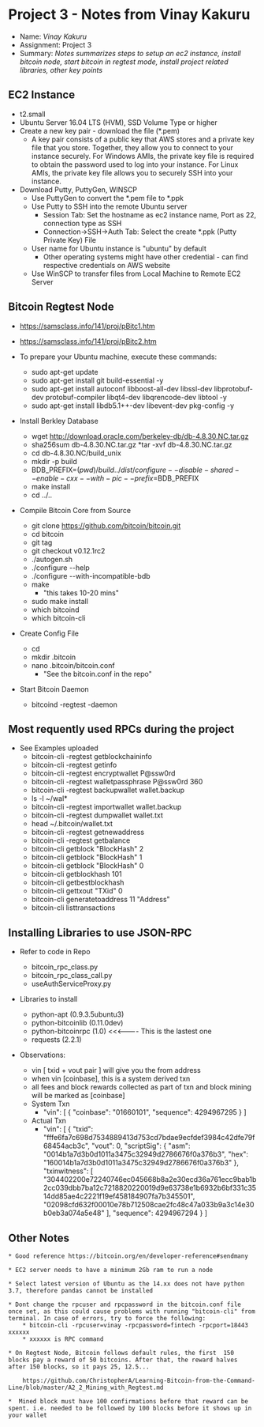 # Project 3 - Notes from Vinay Kakuru

* Name: *Vinay Kakuru*
* Assignment: Project 3
* Summary: *Notes summarizes steps to setup an ec2 instance, install bitcoin node, start bitcoin in regtest mode, install project related libraries, other key points*

## EC2 Instance

* t2.small
* Ubuntu Server 16.04 LTS (HVM), SSD Volume Type or higher
* Create a new key pair - download the file (*.pem)
    * A key pair consists of a public key that AWS stores and a private key file that you store. Together, they allow you to connect to your instance securely. For Windows AMIs, the private key file is required to obtain the password used to log into your instance. For Linux AMIs, the private key file allows you to securely SSH into your instance.
* Download Putty, PuttyGen, WINSCP
    * Use PuttyGen to convert the *.pem file to *.ppk
    * Use Putty to SSH into the remote Ubuntu server
        * Session Tab: Set the hostname as ec2 instance name, Port as 22, connection type as SSH
        * Connection->SSH->Auth Tab: Select the create *.ppk (Putty Private Key) File
    * User name for Ubuntu instance is "ubuntu" by default
        * Other operating systems might have other credential - can find respective credentials on AWS website
    * Use WinSCP to transfer files from Local Machine to Remote EC2 Server

## Bitcoin Regtest Node

* https://samsclass.info/141/proj/pBitc1.htm
* https://samsclass.info/141/proj/pBitc2.htm

* To prepare your Ubuntu machine, execute these commands:
    * sudo apt-get update
    * sudo apt-get install git build-essential -y
    * sudo apt-get install autoconf libboost-all-dev libssl-dev libprotobuf-dev protobuf-compiler libqt4-dev libqrencode-dev libtool -y
    * sudo apt-get install libdb5.1++-dev libevent-dev pkg-config -y

* Install Berkley Database
    * wget http://download.oracle.com/berkeley-db/db-4.8.30.NC.tar.gz
    * sha256sum db-4.8.30.NC.tar.gz
    *tar -xvf db-4.8.30.NC.tar.gz
    * cd db-4.8.30.NC/build_unix
    * mkdir -p build
    * BDB_PREFIX=$(pwd)/build ../dist/configure --disable-shared --enable-cxx --with-pic --prefix=$BDB_PREFIX
    * make install
    * cd ../..

* Compile Bitcoin Core from Source
    * git clone https://github.com/bitcoin/bitcoin.git
    * cd bitcoin
    * git tag
    * git checkout v0.12.1rc2
    * ./autogen.sh
    * ./configure --help
    * ./configure --with-incompatible-bdb
    * make
        * "this takes 10-20 mins"
    * sudo make install
    * which bitcoind
    * which bitcoin-cli

* Create Config File
    * cd
    * mkdir .bitcoin
    * nano .bitcoin/bitcoin.conf
        * "See the bitcoin.conf in the repo"

* Start Bitcoin Daemon
    * bitcoind -regtest -daemon

## Most requently used RPCs during the project

* See Examples uploaded
    * bitcoin-cli -regtest getblockchaininfo
    * bitcoin-cli -regtest getinfo
    * bitcoin-cli -regtest encryptwallet P@ssw0rd
    * bitcoin-cli -regtest walletpassphrase P@ssw0rd 360
    * bitcoin-cli -regtest backupwallet wallet.backup
    * ls -l ~/wal*
    * bitcoin-cli -regtest importwallet wallet.backup
    * bitcoin-cli -regtest dumpwallet wallet.txt
    * head ~/.bitcoin/wallet.txt
    * bitcoin-cli -regtest getnewaddress
    * bitcoin-cli -regtest getbalance
    * bitcoin-cli getblock "BlockHash" 2
    * bitcoin-cli getblock "BlockHash" 1
    * bitcoin-cli getblock "BlockHash" 0
    * bitcoin-cli getblockhash 101
    * bitcoin-cli getbestblockhash
    * bitcoin-cli gettxout "TXid" 0
    * bitcoin-cli generatetoaddress 11 "Address"
    * bitcoin-cli listtransactions

## Installing Libraries to use JSON-RPC
* Refer to code in Repo
    * bitcoin_rpc_class.py
    * bitcoin_rpc_class_call.py
    * useAuthServiceProxy.py

* Libraries to install
    * python-apt (0.9.3.5ubuntu3)
    * python-bitcoinlib (0.11.0dev)
    * python-bitcoinrpc (1.0) <<<---- This is the lastest one
    * requests (2.2.1)

* Observations: 
    * vin [ txid + vout pair ] will give you the from address
    * when vin [coinbase], this is a system derived txn
    * all fees and block rewards collected as part of txn and block mining will be marked as [coinbase]
    * System Txn
        * "vin": [
        {
          "coinbase": "01660101",
          "sequence": 4294967295
        }
        ]
    * Actual Txn
        * "vin": [
        {
          "txid": "fffe6fa7c698d7534889413d753cd7bdae9ecfdef3984c42dfe79f68454acb3c",
          "vout": 0,
          "scriptSig": {
            "asm": "0014b1a7d3b0d1011a3475c32949d2786676f0a376b3",
            "hex": "160014b1a7d3b0d1011a3475c32949d2786676f0a376b3"
          },
          "txinwitness": [
            "304402200e72240746ec045668b8a2e30ecd36a761ecc9bab1b2cc039dbb7ba12c7218820220019d9e63738e1b6932b6bf331c3514dd85ae4c2221f19ef458184907fa7b345501",
            "02098cfd632f00010e78b712508cae2fc48c47a033b9a3c14e30b0eb3a074a5e48"
          ],
          "sequence": 4294967294
        }
        ]
    
## Other Notes

    * Good reference https://bitcoin.org/en/developer-reference#sendmany

    * EC2 server needs to have a minimum 2Gb ram to run a node

    * Select latest version of Ubuntu as the 14.xx does not have python 3.7, therefore pandas cannot be installed

    * Dont change the rpcuser and rpcpassword in the bitcoin.conf file once set, as this could cause problems with running "bitcoin-cli" from terminal. In case of errors, try to force the following:
        * bitcoin-cli -rpcuser=vinay -rpcpassword=fintech -rpcport=18443 xxxxxx
        * xxxxxx is RPC command

    * On Regtest Node, Bitcoin follows default rules, the first  150 blocks pay a reward of 50 bitcoins. After that, the reward halves after 150 blocks, so it pays 25, 12.5...

        https://github.com/ChristopherA/Learning-Bitcoin-from-the-Command-Line/blob/master/A2_2_Mining_with_Regtest.md

    *  Mined block must have 100 confirmations before that reward can be spent. i.e. needed to be followed by 100 blocks before it shows up in your wallet
